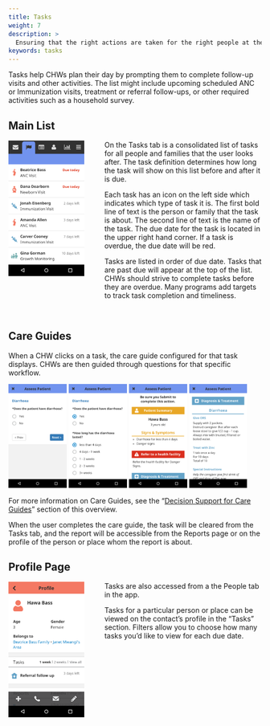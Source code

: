 ```yaml
---
title: Tasks
weight: 7
description: >
  Ensuring that the right actions are taken for the right people at the right time
keywords: tasks
---
```

<!-- ## Tasks: Care Follow-Up Workflows -->

Tasks help CHWs plan their day by prompting them to complete follow-up visits and other activities. The list might include upcoming scheduled ANC or Immunization visits, treatment or referral follow-ups, or other required activities such as a household survey.


## Main List

<img src="tasks-main.png" width="30%" align="left" style="margin: 0px 40px 40px 0px"/>

On the Tasks tab is a consolidated list of tasks for all people and families that the user looks after. The task definition determines how long the task will show on this list before and after it is due.

Each task has an icon on the left side which indicates which type of task it is. The first bold line of text is the person or family that the task is about. The second line of text is the name of the task. The due date for the task is located in the upper right hand corner. If a task is overdue, the due date will be red.

Tasks are listed in order of due date. Tasks that are past due will appear at the top of the list. CHWs should strive to complete tasks before they are overdue. Many programs add targets to track task completion and timeliness.

<br clear="all">

## Care Guides

When a CHW clicks on a task, the care guide configured for that task displays. CHWs are then guided through questions for that specific workflow.

<p float="left">
  <img src="tasks-care1.png" width="23%" />
  <img src="tasks-care2.png" width="23%" />
  <img src="tasks-care3.png" width="23%" />
  <img src="tasks-care4.png" width="23%" />
</p>

For more information on Care Guides, see the “[Decision Support for Care Guides]()” section of this overview. 

When the user completes the care guide, the task will be cleared from the Tasks tab, and the report will be accessible from the Reports page or on the profile of the person or place whom the report is about.


## Profile Page

<img src="tasks-profile.png" width="30%" align="left" style="margin: 0px 40px 40px 0px"/>

Tasks are also accessed from a the People tab in the app.

Tasks for a particular person or place can be viewed on the contact’s profile in the “Tasks” section. Filters allow you to choose how many tasks you’d like to view for each due date.

<br clear="all">
